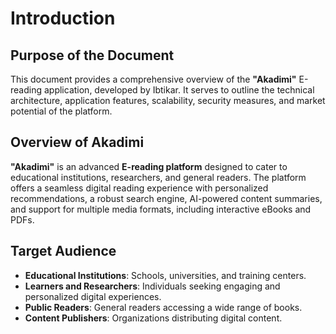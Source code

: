 # Introduction

## Purpose of the Document
This document provides a comprehensive overview of the **"Akadimi"** E-reading application, developed by Ibtikar. It serves to outline the technical architecture, application features, scalability, security measures, and market potential of the platform.

## Overview of Akadimi
**"Akadimi"** is an advanced **E-reading platform** designed to cater to educational institutions, researchers, and general readers. The platform offers a seamless digital reading experience with personalized recommendations, a robust search engine, AI-powered content summaries, and support for multiple media formats, including interactive eBooks and PDFs.

## Target Audience
- **Educational Institutions**: Schools, universities, and training centers.
- **Learners and Researchers**: Individuals seeking engaging and personalized digital experiences.
- **Public Readers**: General readers accessing a wide range of books.
- **Content Publishers**: Organizations distributing digital content.
